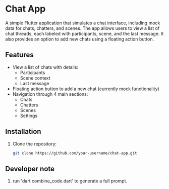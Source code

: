 # Chat App

A simple Flutter application that simulates a chat interface, including mock data for chats, chatters, and scenes. The app allows users to view a list of chat threads, each labeled with participants, scene, and the last message. It also provides an option to add new chats using a floating action button.

## Features

- View a list of chats with details:
  - Participants
  - Scene context
  - Last message
- Floating action button to add a new chat (currently mock functionality)
- Navigation through 4 main sections: 
  - Chats
  - Chatters
  - Scenes
  - Settings

## Installation

1. Clone the repository:
   ```bash
   git clone https://github.com/your-username/chat-app.git

## Developer note
1. run 'dart combine_code.dart' to generate a full prompt.